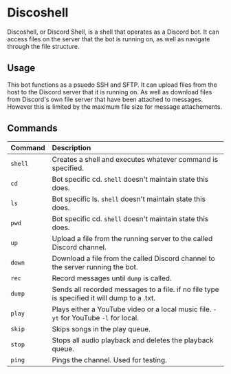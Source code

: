 # Discoshell

Discoshell, or Discord Shell, is a shell that operates as a Discord bot. It can access
files on the server that the bot is running on, as well as navigate through the file
structure. 

## Usage
This bot functions as a psuedo SSH and SFTP. It can upload files from the host to the
Discord server that it is running on. As well as download files from Discord's own
file server that have been attached to messages. However this is limited by the
maximum file size for message attachements.

## Commands

| Command   | Description                |
| :-------- | :------------------------- |
| `shell`     | Creates a shell and executes whatever command is specified.                                 |
| `cd`        | Bot specific cd. `shell` doesn't maintain state this does.                                  |
| `ls`        | Bot specific ls. `shell` doesn't maintain state this does.                                  |
| `pwd`       | Bot specific cd. `shell` doesn't maintain state this does.                                  |
| `up`        | Upload a file from the running server to the called Discord channel.                        |
| `down`      | Download a file from the called Discord channel to the server running the bot.              |
| `rec`       | Record messages until `dump` is called.                                                     |
| `dump`      | Sends all recorded messages to a file. if no file type is specified it will dump to a .txt. |
| `play`      | Plays either a YouTube video or a local music file. `-yt` for YouTube `-l` for local.       |
| `skip`      | Skips songs in the play queue.                                                              |
| `stop`      | Stops all audio playback and deletes the playback queue.                                    |
| `ping`      | Pings the channel. Used for testing.                                                        |
